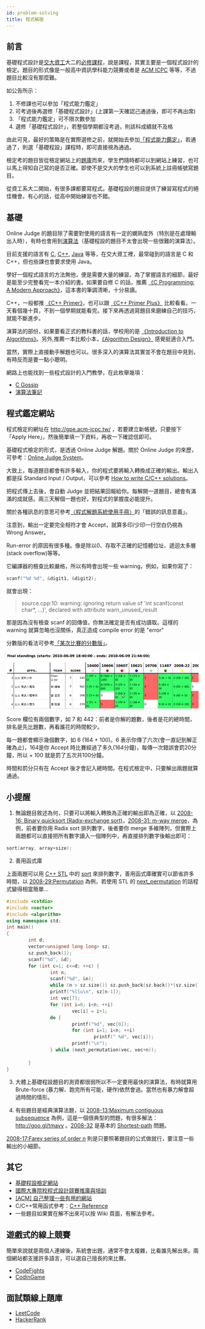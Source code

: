 ```yaml
---
id: problem-solving
title: 程式解題
---
```


## 前言

基礎程式設計是[交大資工](http://www.cs.nctu.edu.tw/)大二的[必修課程](http://www.cs.nctu.edu.tw/cswebsite/education/undergraduate/course#course_rule)，說是課程，其實主要是一個程式設計的檢定。題目的形式像是一般高中資訊學科能力競賽或者是 [ACM ICPC](http://chinese.engadget.com/2009/03/16/interview-acm-contest-team-in-ntu/) 等等，不過題目比較沒有那麼難。

如公告所示：

1.    不修課也可以參加「程式能力鑑定」
2.   可考過後再選修「基礎程式設計」(上課第一天確認己通過後，即可不再出席)
3.   「程式能力鑑定」可不限次數參加
4.   選修「基礎程式設計」，若整個學期都沒考過，則該科成績就不及格

由此可見，最好的策略是在實際選修之前，就開始去參加[「程式能力鑑定」](http://gpe.acm-icpc.tw/)，若通過了，則選「基礎程設」課程時，即可直接視為通過。

檢定考的題目皆從檢定網站上的[題庫](http://gpe.acm-icpc.tw/)而來，學生們隨時都可以到網站上練習，也可以馬上得知自己寫的是否正確。即使不是交大的學生也可以到系統上註冊帳號寫題目。

從資工系大二開始，有很多課都要寫程式。基礎程設的題目提供了練習寫程式的絕佳機會。有心的話，從高中開始練習也不錯。

## 基礎

Online Judge 的題目除了需要對使用的語言有一定的嫻熟度外（特別是在處理輸出入時），有時也會用到[演算法](http://en.wikipedia.org/wiki/Algorithm)（基礎程設的題目不太會出現一些很難的演算法）。

目前支援的語言有 [C](http://en.wikipedia.org/wiki/C_%28programming_language%29), [C++](http://en.wikipedia.org/wiki/C%2B%2B), [Java](http://en.wikipedia.org/wiki/Java_%28programming_language%29) 等等，在交大資工裡，最常碰到的語言是 C 和 C++，但也些課也會要求使用 Java。

學好一個程式語言的方法無他，便是需要大量的練習。為了掌握語言的細節，最好是能至少完整看完一本介紹的書。如果要自修 C 的話，推薦  [《C Programming: A Modern Approach》](http://www.anobii.com/books/C_Programming/9780393979503/01d43c0f2926ab73e7/)，這本書的筆調清晰，十分易讀。

C++，一般都推 [《C++ Primer》](http://www.anobii.com/books/C_Primer/9780201721485/00d73a0b9b1d04cd44/)，也可以跟 [《C++ Primer Plus》](http://www.anobii.com/books/C_Primer_Plus/9780672326974/01b0c574ef4c3cee80/) 比較看看。一天看個幾十頁，不到一個學期就能看完。接下來再透過寫題目來磨練自己的技巧，就能不斷進步。

演算法的部份，如果要看正式的教科書的話，學校用的是 [《Introduction to Algorithms》](http://www.anobii.com/books/Introduction_to_Algorithms/9780262033848/01d9ac2cad55a6c282/)。另外,推薦一本比較小本，[《Algorithm Design》](http://www.anobii.com/books/Algorithm_Design/9780321372918/014579928ca81253f3/) 感覺挺適合入門。

當然，實際上直接動手解題也可以。很多深入的演算法其實並不會在題目中見到，有時反而是要一點小聰明。

網路上也能找到一些程式設計的入門教學，在此枚舉幾項：

*   [C Gossip](http://openhome.cc/Gossip/CGossip/)
*   [演算法筆記](http://www.csie.ntnu.edu.tw/~u91029/index.html)


## 程式鑑定網站

程式檢定的網址在 http://gpe.acm-icpc.tw/ ，若要建立新帳號，只要按下「Apply Here」，然後簡單填一下資料，再收一下確認信即可。

基礎程式檢定的形式，是透過 Online Judge 解題。關於 Online Judge 的來歷，可參考：[Online Judge System](http://www.csie.ntnu.edu.tw/~u91029/oj.html)。

大致上，每道題目都會有許多輸入，你的程式要將輸入轉換成正確的輸出。輸出入都是採 Standard Input / Output，可以參考 [How to write C/C++ solutions](http://acm.timus.ru/help.aspx?topic=cpp)。

把程式傳上去後，會自動 Judge 並把結果回報給你。每解開一道題目，總會有滿滿的成就感。兩三天解個一題也好，對程式的掌握度必能提升。

關於各種訊息的意思可參考[〈程式解題系統使用手冊〉](http://judge.nccucs.org/UserGuide.jsp)的「錯誤的訊息意義」。

注意到，輸出一定要完全相符才會 Accept，就算多印/少印一行空白仍視為 Wrong Answer。

Run-error 的原因有很多種。像是除以0、存取不正確的記憶體位址、遞迴太多層(stack overflow)等等。

它編譯器的檢查比較嚴格，所以有時會出現一些 warning，例如，如果你寫了：

```cpp
scanf("%d %d", &digit1, &digit2);
```

就會出現：

> source.cpp:10: warning:
> ignoring return value of 'int scanf(const char*, ...)',
> declared with attribute warn_unused_result

那是因為沒有檢查 scanf 的回傳值，你無法確定是否有成功讀取。這樣的 warning 就算忽略也沒關係，真正造成 compile error 的是 "error"

分數版的看法可參考[「某次比賽的分數版」](http://gpe2.acm-icpc.tw/domjudge2/pct/scoreboard.php?cid=110)。

![分數版](assets/bpc-score.png)

Score 欄位有兩個數字，如 7 和 442：前者是你解的題數，後者是花的總時間，排名是先比題數，再看誰花的時間較少。

每一題都會顯示幾個數字，如 6 (164 + 100)。6 表示你傳了六次(會一直記到解正確為止)，164是你 Accept 時比賽經過了多久(164分鐘)，每傳一次錯誤會罰20分鐘，所以 + 100 就是罰了五次共100分鐘。

時間和罰分只有在 Accept 後才會記入總時間。在程式檢定中，只要解出兩題就算通過。

## 小提醒

1.   無論題目敘述為何，只要可以將輸入轉換為正確的輸出即為正確，以 [2008-16: Binary quicksort (Radix-exchange sort)](http://gpe2.acm-icpc.tw/domjudge2/pct/showproblemtab.php?probid=2008-16&amp;cid=2)，[2008-31: m-way merge](http://gpe2.acm-icpc.tw/domjudge2/pct/showproblemtab.php?probid=2008-31&amp;cid=2)，為例，前者要你用 Radix sort 排列數字，後者要你 merge 多維陣列，但實際上兩題都可以直接把所有數字讀入一個陣列中，再直接排列數字後輸出即可：

```cpp
sort(array, array+size);
```

2.   善用函式庫

上面兩題可以用 [C++ STL](http://www.sgi.com/tech/stl/) 中的 [sort](http://www.sgi.com/tech/stl/sort.html) 來排列數字，善用函式庫確實可以節省許多時間，以 [2008-29:Permutation](http://gpe2.acm-icpc.tw/domjudge2/pct/showproblemtab.php?probid=2008-29&amp;cid=2) 為例，若使用 STL 的 [next_permutation](http://www.sgi.com/tech/stl/next_permutation.html) 的話程式變得相當簡單...

```cpp
#include <cstdio>
#include <vector>
#include <algorithm>
using namespace std;
int main()
{
        int d;
        vector<unsigned long long> sz;
        sz.push_back(1);
        scanf("%d", &d);
        for (int c=1; c<=d; ++c) {
                int n;
                scanf("%d", &n);
                while (n > sz.size()) sz.push_back(sz.back()*(sz.size()+1));
                printf("%llu\n", sz[n-1]);
                int vec[7];
                for (int i=0; i<n; ++i)
                        vec[i] = i+1;
                do {
                        printf("%d", vec[0]);
                        for (int i=1; i<n; ++i)
                                printf(" %d", vec[i]);
                        printf("\n");
                } while (next_permutation(vec, vec+n));

        }
}
```

3.   大體上基礎程設題目的測資都很弱所以不一定要用最快的演算法，有時就算用 Brute-force (暴力解、跑完所有可能，硬作)依然會過。當然也有暴力解會超過時間的情形。

4.   有些題目是經典演算法題，以 [2008-13:Maximum contiguous subsequence](http://gpe2.acm-icpc.tw/domjudge2/pct/showproblemtab.php?probid=2008-13&amp;cid=2) 為例，這是一個很典型的問題，有很多解法：http://goo.gl/tmavy 。[2008-32](http://gpe2.acm-icpc.tw/domjudge2/pct/showproblemtab.php?probid=2008-32&amp;cid=2) 是基本的 [Shortest-path](http://en.wikipedia.org/wiki/Shortest-path) 問題。

[2008-17:Farey series of order n](http://gpe2.acm-icpc.tw/domjudge2/pct/showproblemtab.php?probid=2008-17&amp;cid=2) 則是只要照著題目的公式做就行，要注意一些輸出的小細節。

## 其它

*   [基礎程設檢定網站](http://gpe.acm-icpc.tw)
*   [國際大專院校程式設計競賽推廣與培訓](http://ptc.moe.edu.tw)
*   [[ACM] 自己整理一些有用的網站](http://chchwy.blogspot.com/2008/09/acm_30.html)
*   C/C++常用函式參考：[C++ Reference](http://www.cppreference.com)
*   一些題目如果實在解不出來可以按 Wiki 頁面，有解法參考。

## 遊戲式的線上競賽

簡單來說就是兩個人連線後，系統會出題，通常不會太複雜，比看誰先解出來。兩個網站都支援許多語言，可以選自己擅長的來比賽。

* [CodeFights](https://codefights.com)
* [CodinGame](https://www.codingame.com/games)

## 面試類線上題庫

*   [LeetCode](https://leetcode.com/)
*   [HackerRank](hackerrank.com/)
